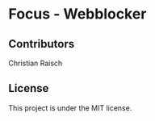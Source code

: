 # Focus - Webblocker


## Contributors

Christian Raisch

## License

This project is under the MIT license.
